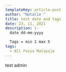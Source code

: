 ```yaml
---
templateKey: article-post
author: "Natalie "
title: test date and tags
date: 23, 11, 2021
description: |-
  date dd-mm-yyyy

  Tags = min 1 max 5
tags:
  - All Focus Malaysia
---
```

test admin